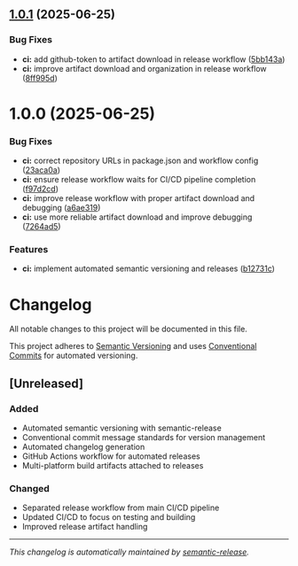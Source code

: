 ## [1.0.1](https://github.com/fullofcaffeine/EspressoBar/compare/v1.0.0...v1.0.1) (2025-06-25)


### Bug Fixes

* **ci:** add github-token to artifact download in release workflow ([5bb143a](https://github.com/fullofcaffeine/EspressoBar/commit/5bb143a30a2976872bbe04336ff19102c280c880))
* **ci:** improve artifact download and organization in release workflow ([8ff995d](https://github.com/fullofcaffeine/EspressoBar/commit/8ff995ddb9489b60e63707e854636b0e3ee6a59d))

# 1.0.0 (2025-06-25)


### Bug Fixes

* **ci:** correct repository URLs in package.json and workflow config ([23aca0a](https://github.com/fullofcaffeine/EspressoBar/commit/23aca0ac91f4de96282e452e4d814836d45b3c1f))
* **ci:** ensure release workflow waits for CI/CD pipeline completion ([f97d2cd](https://github.com/fullofcaffeine/EspressoBar/commit/f97d2cd4eb20ab76140f5952750c9614000b464e))
* **ci:** improve release workflow with proper artifact download and debugging ([a6ae319](https://github.com/fullofcaffeine/EspressoBar/commit/a6ae319c494af2b8ed4a78aa557e19af9366ddab))
* **ci:** use more reliable artifact download and improve debugging ([7264ad5](https://github.com/fullofcaffeine/EspressoBar/commit/7264ad59df29244a33b0ddc829458b9bcc23066b))


### Features

* **ci:** implement automated semantic versioning and releases ([b12731c](https://github.com/fullofcaffeine/EspressoBar/commit/b12731c8f8c868d2260f086da35bde8444836060))

# Changelog

All notable changes to this project will be documented in this file.

This project adheres to [Semantic Versioning](https://semver.org/spec/v2.0.0.html) and uses [Conventional Commits](https://conventionalcommits.org/) for automated versioning.

## [Unreleased]

### Added
- Automated semantic versioning with semantic-release
- Conventional commit message standards for version management
- Automated changelog generation
- GitHub Actions workflow for automated releases
- Multi-platform build artifacts attached to releases

### Changed
- Separated release workflow from main CI/CD pipeline
- Updated CI/CD to focus on testing and building
- Improved release artifact handling

---

*This changelog is automatically maintained by [semantic-release](https://github.com/semantic-release/semantic-release).*
